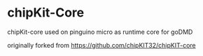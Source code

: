 # chipKit-Core
chipKit-core used on pinguino micro as runtime core for goDMD

originally forked from https://github.com/chipKIT32/chipKIT-core


